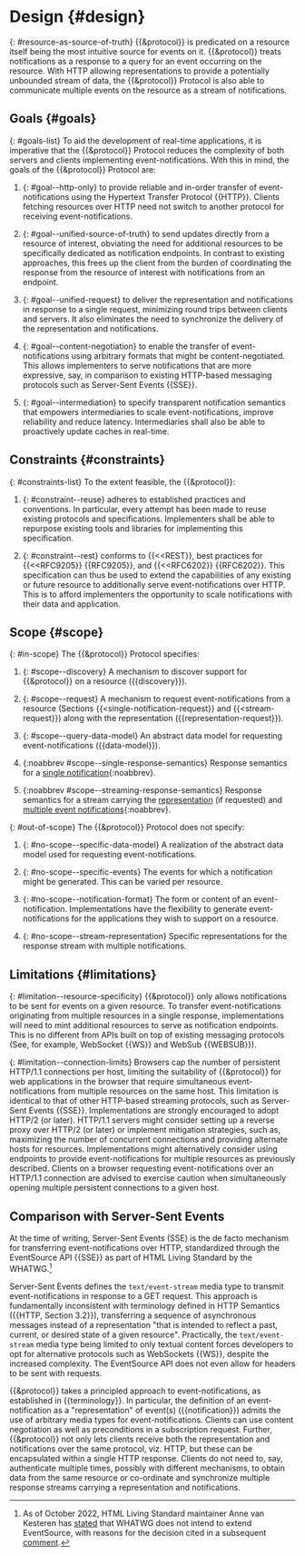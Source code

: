 # Design {#design}

{: #resource-as-source-of-truth}
{{&protocol}} is predicated on a resource itself being the most intuitive source for events on it. {{&protocol}} treats notifications as a response to a query for an event occurring on the resource. With HTTP allowing representations to provide a potentially unbounded stream of data, the {{&protocol}} Protocol is also able to communicate multiple events on the resource as a stream of notifications.

## Goals {#goals}

{: #goals-list}
To aid the development of real-time applications, it is imperative that the {{&protocol}} Protocol reduces the complexity of both servers and clients implementing event-notifications. With this in mind, the goals of the {{&protocol}} Protocol are:

1. {: #goal--http-only}
to provide reliable and in-order transfer of event-notifications using the Hypertext Transfer Protocol {{HTTP}}. Clients fetching resources over HTTP need not switch to another protocol for receiving event-notifications.

1. {: #goal--unified-source-of-truth}
to send updates directly from a resource of interest, obviating the need for additional resources to be specifically dedicated as notification endpoints. In contrast to existing approaches, this frees up the client from the burden of coordinating the response from the resource of interest with notifications from an endpoint.

1. {: #goal--unified-request}
to deliver the representation and notifications in response to a single request, minimizing round trips between clients and servers. It also eliminates the need to synchronize the delivery of the representation and notifications.

1. {: #goal--content-negotiation}
to enable the transfer of event-notifications using arbitrary formats that might be content-negotiated. This allows implementers to serve notifications that are more expressive, say, in comparison to existing HTTP-based messaging protocols such as Server-Sent Events {{SSE}}.

1. {: #goal--intermediation}
to specify transparent notification semantics that empowers intermediaries to scale event-notifications, improve reliability and reduce latency. Intermediaries shall also be able to proactively update caches in real-time.

## Constraints {#constraints}

{: #constraints-list}
To the extent feasible, the {{&protocol}}:

1. {: #constraint--reuse}
adheres to established practices and conventions. In particular, every attempt has been made to reuse existing protocols and specifications. Implementers shall be able to repurpose existing tools and libraries for implementing this specification.

1. {: #constraint--rest}
conforms to {{<<REST}}, best practices for {{<<RFC9205}} {{RFC9205}}, and {{<<RFC6202}} {{RFC6202}}. This specification can thus be used to extend the capabilities of any existing or future resource to additionally serve event-notifications over HTTP. This is to afford implementers the opportunity to scale notifications with their data and application.
<!--
  See my original comment on the solid/specification Gitter channel on 24 April 2020
  https://matrix.to/#/!PlIOdBsCTDRSCxsTGA:gitter.im/$VgCcuq2HbpLKJvxIw4witAUOsqcdhC98glgzqVI1WOY
-->

## Scope {#scope}

{: #in-scope}
The {{&protocol}} Protocol specifies:

1. {: #scope--discovery}
A mechanism to discover support for {{&protocol}} on a resource ({{discovery}}).

1. {: #scope--request}
A mechanism to request event-notifications from a resource (Sections {{<single-notification-request}} and {{<stream-request}}) along with the representation ({{representation-request}}).

1. {: #scope--query-data-model}
An abstract data model for requesting event-notifications ({{data-model}}).

1. {:noabbrev #scope--single-response-semantics}
Response semantics for a [single notification](#single-notification-response){:noabbrev}.

1. {:noabbrev #scope--streaming-response-semantics}
Response semantics for a stream carrying the [representation](#representation-response) (if requested) and [multiple event notifications](#stream-response){:noabbrev}.


{: #out-of-scope}
The {{&protocol}} Protocol does not specify:

1. {: #no-scope--specific-data-model}
A realization of the abstract data model used for requesting event-notifications.

1. {: #no-scope--specific-events}
The events for which a notification might be generated. This can be varied per resource.

1. {: #no-scope--notification-format}
The form or content of an event-notification. Implementations have the flexibility to generate event-notifications for the applications they wish to support on a resource.

1. {: #no-scope--stream-representation}
Specific representations for the response stream with multiple notifications.

## Limitations {#limitations}

{: #limitation--resource-specificity}
{{&protocol}} only allows notifications to be sent for events on a given resource. To transfer event-notifications originating from multiple resources in a single response, implementations will need to mint additional resources to serve as notification endpoints. This is no different from APIs built on top of existing messaging protocols (See, for example, WebSocket {{WS}} and WebSub {{WEBSUB}}).

{: #limitation--connection-limits}
Browsers cap the number of persistent HTTP/1.1 connections per host, limiting the suitability of {{&protocol}} for web applications in the browser that require simultaneous event-notifications from multiple resources on the same host. This limitation is identical to that of other HTTP-based streaming protocols, such as Server-Sent Events {{SSE}}. Implementations are strongly encouraged to adopt HTTP/2 (or later). HTTP/1.1 servers might consider setting up a reverse proxy over HTTP/2 (or later) or implement mitigation strategies, such as, maximizing the number of concurrent connections and providing alternate hosts for resources. Implementations might alternatively consider using endpoints to provide event-notifications for multiple resources as previously described. Clients on a browser requesting event-notifications over an HTTP/1.1 connection are advised to exercise caution when simultaneously opening multiple persistent connections to a given host.

## Comparison with Server-Sent Events

At the time of writing, Server-Sent Events (SSE) is the de facto mechanism for transferring event-notifications over HTTP, standardized through the EventSource API {{SSE}} as part of HTML Living Standard by the WHATWG.[^EventSource_Obsolecense]

[^EventSource_Obsolecense]: As of October 2022, HTML Living Standard maintainer Anne van Kesteren has [stated](https://github.com/whatwg/html/issues/8297#issuecomment-1291658863) that WHATWG does not intend to extend EventSource, with reasons for the decision cited in a subsequent [comment](https://github.com/whatwg/html/issues/8297#issuecomment-1291658863).

Server-Sent Events defines the `text/event-stream` media type to transmit event-notifications in response to a GET request. This approach is fundamentally inconsistent with terminology defined in HTTP Semantics ({{HTTP, Section 3.2}}), transferring a sequence of asynchronous messages instead of a representation "that is intended to reflect a past, current, or desired state of a given resource". Practically, the `text/event-stream` media type being limited to only textual content forces developers to opt for alternative protocols such as WebSockets {{WS}}, despite the increased complexity. The EventSource API does not even allow for headers to be sent with requests.

{{&protocol}} takes a principled approach to event-notifications, as established in {{terminology}}. In particular, the definition of an event-notification as a "representation" of event(s) ({{notification}}) admits the use of arbitrary media types for event-notifications. Clients can use content negotiation as well as preconditions in a subscription request. Further, {{&protocol}} not only lets clients receive both the representation and notifications over the same protocol, viz. HTTP, but these can be encapsulated within a single HTTP response. Clients do not need to, say, authenticate multiple times, possibly with different mechanisms, to obtain data from the same resource or co-ordinate and synchronize multiple response streams carrying a representation and notifications.
